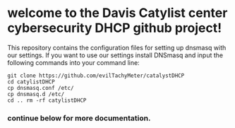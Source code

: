 # welcome to the Davis Catylist center cybersecurity DHCP github project!
This repository contains the configuration files for setting up dnsmasq with our settings. 
If you want to use our settings install DNSmasq and input the following commands into your command line:

```shell
git clone https://github.com/evilTachyMeter/catalystDHCP
cd catylistDHCP
cp dnsmasq.conf /etc/
cp dnsmasq.d /etc/
cd .. rm -rf catylistDHCP
```

### continue below for more documentation.

## 
